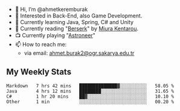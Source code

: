 - 👋 Hi, I’m @ahmetkeremburak
- 👀 Interested in Back-End, also Game Development.
- 🌱 Currently learning Java, Spring, C# and Unity
- :book: Currently reading "[Berserk](https://en.wikipedia.org/wiki/Berserk_(manga))" by [Miura Kentarou](https://en.wikipedia.org/wiki/Kentaro_Miura).
- :tv: Currently playing "[Astroneer](https://en.wikipedia.org/wiki/Astroneer)"
- 📫 How to reach me:  
  - via email: ahmet.burak2@ogr.sakarya.edu.tr
<!---
- 💞️ I’m looking to collaborate on ...
--->

<!---
ahmetkeremburak/ahmetkeremburak is a ✨ special ✨ repository because its `README.md` (this file) appears on your GitHub profile.
You can click the Preview link to take a look at your changes.
--->
## My Weekly Stats
<!--START_SECTION:waka-->

```text
Markdown   7 hrs 42 mins   ██████████████▓░░░░░░░░░░   58.05 %
Java       4 hrs 12 mins   ████████░░░░░░░░░░░░░░░░░   31.65 %
C#         1 hr 20 mins    ██▓░░░░░░░░░░░░░░░░░░░░░░   10.10 %
Other      1 min           ░░░░░░░░░░░░░░░░░░░░░░░░░   00.20 %
```

<!--END_SECTION:waka-->
